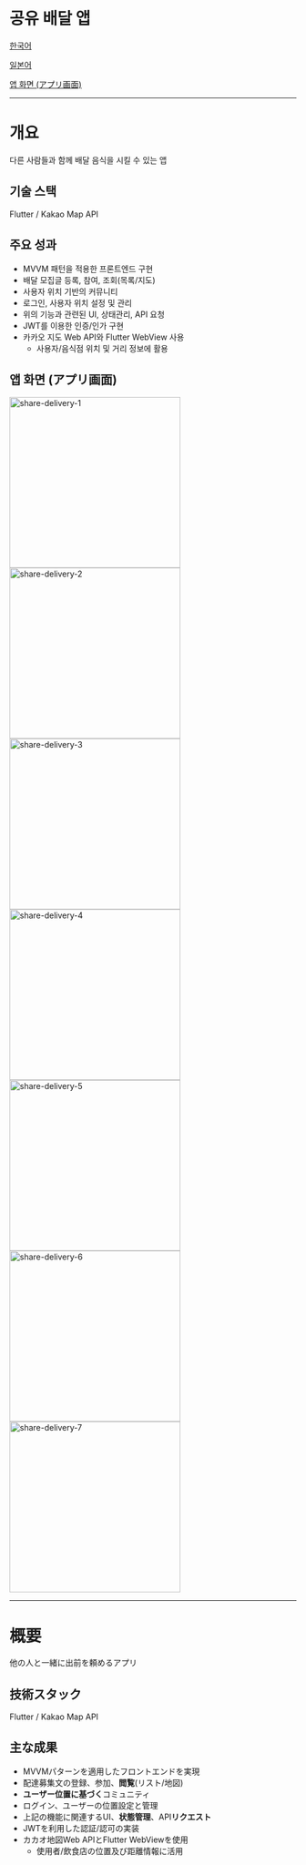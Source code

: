 # 공유 배달 앱

[한국어](#개요)

[일본어](#概要)

[앱 화면 (アプリ画面)](#앱화면(アプリ画面))

---

# 개요
다른 사람들과 함께 배달 음식을 시킬 수 있는 앱

## 기술 스택

Flutter / Kakao Map API

## 주요 성과

- MVVM 패턴을 적용한 프론트엔드 구현
- 배달 모집글 등록, 참여, 조회(목록/지도)
- 사용자 위치 기반의 커뮤니티
- 로그인, 사용자 위치 설정 및 관리
- 위의 기능과 관련된 UI, 상태관리, API 요청
- JWT를 이용한 인증/인가 구현
- 카카오 지도 Web API와 Flutter WebView 사용
    - 사용자/음식점 위치 및 거리 정보에 활용

## 앱 화면 (アプリ画面)

<img width="300" alt="share-delivery-1" src="https://github.com/KIT-Capston-Design/share-delivery-front/assets/97392729/d45e661b-8727-40ce-a8d4-a5932e7e3302">
<img width="300" alt="share-delivery-2" src="https://github.com/KIT-Capston-Design/share-delivery-front/assets/97392729/b8cf4fb5-b773-41b9-b631-6f0b9303f567">
<img width="300" alt="share-delivery-3" src="https://github.com/KIT-Capston-Design/share-delivery-front/assets/97392729/90927346-bda9-46e9-8c29-1441a95a6dff">
<img width="300" alt="share-delivery-4" src="https://github.com/KIT-Capston-Design/share-delivery-front/assets/97392729/746f2ac2-52e6-452f-9115-2806a7f2d1f7">
<img width="300" alt="share-delivery-5" src="https://github.com/KIT-Capston-Design/share-delivery-front/assets/97392729/a250e9c5-3a57-4659-b553-63f8cb477892">
<img width="300" alt="share-delivery-6" src="https://github.com/KIT-Capston-Design/share-delivery-front/assets/97392729/6e43b635-312b-4299-b7fa-c2ae6c474fab">
<img width="300" alt="share-delivery-7" src="https://github.com/KIT-Capston-Design/share-delivery-front/assets/97392729/1b25fd84-310c-431c-9200-54367264837b">

---

# 概要
他の人と一緒に出前を頼めるアプリ

## 技術スタック
Flutter / Kakao Map API

## 主な成果

- MVVMパターンを適用したフロントエンドを実現
- 配達募集文の登録、参加、**閲覧**(リスト/地図)
- **ユーザー位置に基づく**コミュニティ
- ログイン、ユーザーの位置設定と管理
- 上記の機能に関連するUI、**状態管理**、API**リクエスト**
- JWTを利用した認証/認可の実装
- カカオ地図Web APIとFlutter WebViewを使用
    - 使用者/飲食店の位置及び距離情報に活用
